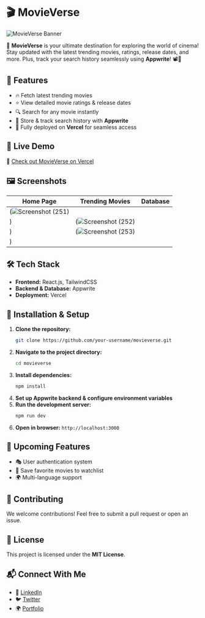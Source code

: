 # 🎬 MovieVerse

![MovieVerse Banner](./assets/banner.png)

🚀 **MovieVerse** is your ultimate destination for exploring the world of cinema! Stay updated with the latest trending movies, ratings, release dates, and more. Plus, track your search history seamlessly using **Appwrite**! 📽️🍿

## 🌟 Features

- 🔥 Fetch latest trending movies
- ⭐ View detailed movie ratings & release dates
- 🔍 Search for any movie instantly
- 📜 Store & track search history with **Appwrite**
- 🚀 Fully deployed on **Vercel** for seamless access

## 🎥 Live Demo

🔗 [Check out MovieVerse on Vercel](https://your-vercel-deployment-link.com)

## 🖼️ Screenshots

| Home Page | Trending Movies | Database |
|-----------|--------------|---------------|
| (![Screenshot (251)](https://github.com/user-attachments/assets/a9912ace-0378-4ddb-bb6f-01bae7b519bf)
) | (![Screenshot (252)](https://github.com/user-attachments/assets/5b9251a1-1796-4014-a160-faaadee1a4b0)
) | (![Screenshot (253)](https://github.com/user-attachments/assets/64b37891-e2ea-4035-8784-ed32312c2654)
) |

## 🛠️ Tech Stack

- **Frontend:** React.js, TailwindCSS
- **Backend & Database:** Appwrite
- **Deployment:** Vercel

## 🚀 Installation & Setup

1. **Clone the repository:**
   ```bash
   git clone https://github.com/your-username/movieverse.git
   ```
2. **Navigate to the project directory:**
   ```bash
   cd movieverse
   ```
3. **Install dependencies:**
   ```bash
   npm install
   ```
4. **Set up Appwrite backend & configure environment variables**
5. **Run the development server:**
   ```bash
   npm run dev
   ```
6. **Open in browser:** `http://localhost:3000`

## 🎯 Upcoming Features

- 🎭 User authentication system
- 📌 Save favorite movies to watchlist
- 🌍 Multi-language support

## 🤝 Contributing

We welcome contributions! Feel free to submit a pull request or open an issue.

## 📜 License

This project is licensed under the **MIT License**.

## 📬 Connect With Me

- 💼 [LinkedIn](https://www.linkedin.com/in/yourprofile)
- 🐦 [Twitter](https://twitter.com/yourhandle)
- 🌍 [Portfolio](https://yourportfolio.com)
